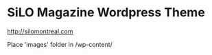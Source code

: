 SiLO Magazine Wordpress Theme
==========

http://silomontreal.com

Place 'images' folder in /wp-content/